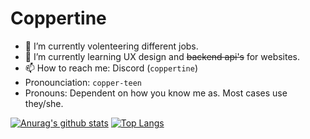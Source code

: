 <h1>Coppertine</h1>

- 🔭 I’m currently volenteering different jobs.
- 🌱 I’m currently learning UX design and ~~backend api's~~ for websites.
- 📫 How to reach me: Discord (`coppertine`)
- Pronounciation: `copper-teen`
- Pronouns: Dependent on how you know me as. Most cases use they/she.

[![Anurag's github stats](https://github-readme-stats.vercel.app/api?username=coppertine&theme=transparent)](https://github.com/anuraghazra/github-readme-stats)
[![Top Langs](https://github-readme-stats.vercel.app/api/top-langs/?username=coppertine&layout=compact&theme=transparent)](https://github.com/anuraghazra/github-readme-stats)
